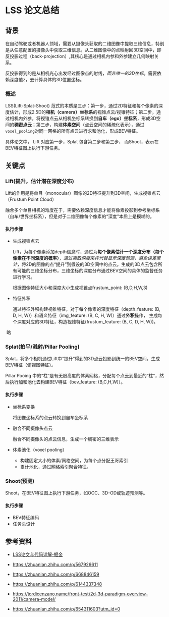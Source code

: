 # LSS 论文总结

## 背景

在自动驾驶或者机器人领域，需要从摄像头获取的二维图像中提取三维信息，特别是从任意配置的摄像头中获取三维信息。从二维图像中的点映射回3D空间中，即反投影过程（back-projection）,其核心是通过相机内参和外参建立几何映射关系。

反投影得到的是从相机光心出发经过图像点的射线，*而非唯一的3D坐标*。需要依赖深度值z，去计算具体的3D位置坐标。

### 概述

LSS(Lift-Splat-Shoot) 范式的本质是三步：第一步，通过2D特征和每个像素的深度估计，形成2.5D的**相机（camera）坐标系**的视锥点云/视锥特征；第二步，通过相机内外参，将视锥点云从相机坐标系转换到**自车（ego）坐标系**，形成3D空间的**稠密点云**；第三步，构建**体素空间**（点云空间的稀疏化表示），通过`voxel_pooling`对同一网格的所有点云进行求和池化，形成BEV特征。

具体论文中， Lift 对应第一步，Splat 包含第二步和第三步， 而Shoot，表示在BEV特征图上执行下游任务。

## 关键点

### Lift(提升，估计潜在深度分布)

Lift的作用是将单目（monocular）图像的2D特征提升到3D空间，生成视锥点云（Frustum Point Cloud）

融合多个单目相机的难度在于，需要依赖深度信息才能将像素投影到参考坐标系（自车/世界坐标系），但是对于二维图像每个像素的“深度”本质上是模糊的。

#### 执行步骤

* 生成视锥点云

  Lift，为每个像素添加depth信息时，通过为**每个像素估计一个深度分布（每个像素在不同深度的概率）**，*通过离散深度采样代替显示深度预测，避免误差累计*，将2D的图像的点“提升”到假设的3D空间中的点云。生成的3D点云包含所有可能的三维坐标分布，三维坐标的深度分布通过BEV空间的具体的监督任务进行学习。

  根据图像特征大小和深度大小生成视锥点frustum_point: (B,D,H,W,3)

* 特征外积

  通过特征外积构建视锥特征，对于每个像素的深度特征（depth_feature: (B, D, H, W)）和语义特征（img_feature: (B, C, H, W)）通过**外积**操作， 生成每个深度对应的3D特征，构造视锥特征(frustum_feature: (B, C, D, H, W))。

​		略

### Splat(拍平/溅射/Pillar Pooling)

Splat，将多个相机通过Lift中“提升”得到的3D点云投影到统一的BEV空间，生成BEV特征（俯视图特征）。

Pillar Pooing 中的“柱”是有无限高度的体素网格，分配每个点云到最近的“柱”，然后执行加和池化去构建BEV特征（bev_feature: (B,C,H,W)）。

#### 执行步骤

* 坐标系变换

  将图像坐标系的点云转换到自车坐标系

* 融合不同摄像头点云

  融合不同摄像头的点云信息，生成一个稠密的三维表示

* 体素池化（voxel pooling）
  * 构建固定大小的体素/网格空间，为每个点分配王哥索引
  * 累计池化，通过网格索引聚合特征。

### Shoot(预测)

Shoot，在BEV特征图上执行下游任务，如OCC、3D-OD或轨迹预测等。

#### 执行步骤

* BEV特征编码
* 任务头设计

## 参考资料

* [LSS论文与代码详解-掘金](https://juejin.cn/post/7385375139305668627)
* https://zhuanlan.zhihu.com/p/567926611
* https://zhuanlan.zhihu.com/p/668846159
* https://zhuanlan.zhihu.com/p/6144337348

* https://jordicenzano.name/front-test/2d-3d-paradigm-overview-2011/camera-model/
* https://zhuanlan.zhihu.com/p/654311603?utm_id=0

